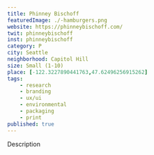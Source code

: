```yaml
---
title: Phinney Bischoff
featuredImage: ./-hamburgers.png
website: https://phinneybischoff.com/
twit: phinneybischoff
inst: phinneybischoff
category: P
city: Seattle
neighborhood: Capitol Hill
size: Small (1-10)
place: [-122.3227890441763,47.62496256915262]
tags:
    - research
    - branding
    - ux/ui
    - environmental
    - packaging
    - print
published: true
---
```


Description
